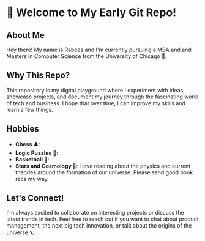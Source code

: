 # 👋 Welcome to My Early Git Repo!

## About Me

Hey there! My name is Rabees and I'm currently pursuing a MBA and and Masters in Computer Science from the University of Chicago 🧐.

## Why This Repo?

This repository is my digital playground where I experiment with ideas, showcase projects, and document my journey through the fascinating world of tech and business. I hope that over time, I can improve my skills and learn a few things. 

## Hobbies

- **Chess ♟️**:
- **Logic Puzzles 🧩**: 
- **Basketball 🏀**: 
- **Stars and Cosmology 🌌**: I love reading about the physics and current theories around the formation of our universe. Please send good book recs my way.

## Let's Connect!

I'm always excited to collaborate on interesting projects or discuss the latest trends in tech. Feel free to reach out if you want to chat about product management, the next big tech innovation, or talk about the origins of the universe 🪐
